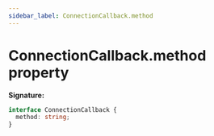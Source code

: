 ```yaml
---
sidebar_label: ConnectionCallback.method
---
```


# ConnectionCallback.method property

**Signature:**

```typescript
interface ConnectionCallback {
  method: string;
}
```
